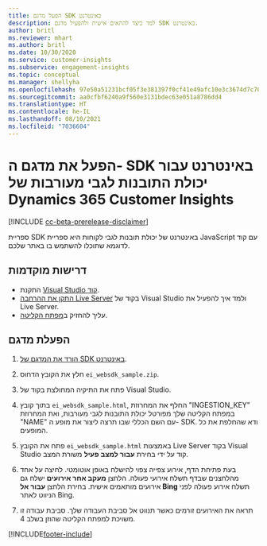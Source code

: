 ```yaml
---
title: הפעל מדגם SDK באינטרנט
description: למד כיצד להתאים אישית ולהפעיל מדגם SDK באינטרנט.
author: britl
ms.reviewer: mhart
ms.author: britl
ms.date: 10/30/2020
ms.service: customer-insights
ms.subservice: engagement-insights
ms.topic: conceptual
ms.manager: shellyha
ms.openlocfilehash: 97e50a51231bcf05f3e381397f0cf41e49afc10e3c3674d7c709c8f521979e12
ms.sourcegitcommit: aa0cfbf6240a9f560e3131bdec63e051a8786dd4
ms.translationtype: HT
ms.contentlocale: he-IL
ms.lasthandoff: 08/10/2021
ms.locfileid: "7036604"
---
```

# <a name="run-the-web-sdk-sample-for-dynamics-365-customer-insights-engagement-insights-capability"></a>הפעל את מדגם ה- SDK באינטרנט עבור יכולת התובנות לגבי מעורבות של Dynamics 365 Customer Insights

[!INCLUDE [cc-beta-prerelease-disclaimer](includes/cc-beta-prerelease-disclaimer.md)]

ספריית SDK באינטרנט של יכולת תובנות לגבי לקוחות היא ספריית JavaScript עם קוד לדוגמא שתוכלו להשתמש בו באתר שלכם.

## <a name="prerequisites"></a>דרישות מוקדמות

- התקנת [Visual Studio קוד](https://code.visualstudio.com/).
- [התקן את ההרחבה Live Server](https://marketplace.visualstudio.com/items?itemName=ritwickdey.LiveServer) בקוד של Visual Studio ולמד איך להפעיל את Live Server.
- עליך להחזיק ב[מפתח הקליטה](instrument-website.md).

## <a name="run-sample"></a>הפעלת מדגם

1. [הורד את המדגם של SDK באינטרנט](https://download.pi.dynamics.com/sdk/EngagementInsightsSamples/ei_websdk_sample.zip).

1. חלץ את הקובץ הדחוס `ei_websdk_sample.zip`.

1. פתח את התיקיה המחולצת בקוד של Visual Studio.

1. בתוך קובץ `ei_websdk_sample.html`, החלף את המחרוזת "INGESTION_KEY" במפתח הקליטה שלך מפורטל יכולת התובנות לגבי מעורבות, ואת המחרוזת "NAME" עם השם הכללי שבו תרצה ליצור את מופע ה- SDK. ודא שהחלפת את כל המופעים.

1. פתח את הקובץ `ei_websdk_sample.html` באמצעות Live Server בקוד Visual Studio קוד על ידי בחירת **עבור למצב פעיל** משורת המצב.

1. בעת פתיחת הדף, אירוע צפייה צפוי להישלח באופן אוטומטי. לחיצה על אחד מהלחצנים שבדף תשלח אירועי פעולה. הלחצן **מעקב אחר אירועים** ישלח גם אירועים מותאמים אישית. בחירת הלחצן **עבור אל Bing** תשלח אירוע פעולה לפני הניווט לאתר Bing.

1. תראה את האירועים זורמים כאשר תנווט אל סביבת העבודה שלך. סביבת עבודה זו משויכת למפתח הקליטה שהוזן בשלב 4.


[!INCLUDE[footer-include](../includes/footer-banner.md)]
